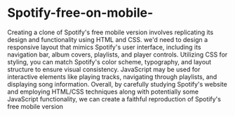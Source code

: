 # Spotify-free-on-mobile-

Creating a clone of Spotify's free mobile version involves replicating its design and functionality using HTML and CSS. we'd need to design a responsive layout that mimics Spotify's user interface, including its navigation bar, album covers, playlists, and player controls. Utilizing CSS for styling, you can match Spotify's color scheme, typography, and layout structure to ensure visual consistency. JavaScript may be used for interactive elements like playing tracks, navigating through playlists, and displaying song information. Overall, by carefully studying Spotify's website and employing HTML/CSS techniques along with potentially some JavaScript functionality, we can create a faithful reproduction of Spotify's free mobile version

